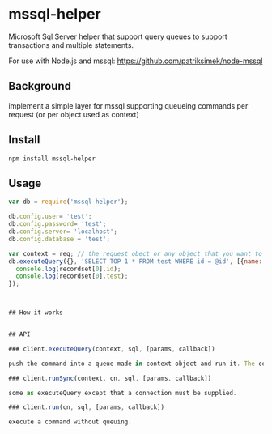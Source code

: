 # mssql-helper

Microsoft Sql Server helper that support query queues to support transactions and multiple statements.

For use with Node.js and mssql: https://github.com/patriksimek/node-mssql

## Background

implement a simple layer for mssql supporting queueing commands per request (or per object used as context)

## Install

`npm install mssql-helper`

## Usage

```javascript
var db = require('mssql-helper');

db.config.user= 'test';
db.config.password= 'test';
db.config.server= 'localhost';
db.config.database = 'test';

var context = req; // the request obect or any object that you want to use to share a connection and syncronice commands. 
db.executeQuery({}, 'SELECT TOP 1 * FROM test WHERE id = @id', [{name: 'id', value : '1'}], function (err, recordset) {
  console.log(recordset[0].id);
  console.log(recordset[0].test);
});



## How it works


## API

### client.executeQuery(context, sql, [params, callback])

push the command into a queue made in context object and run it. The context param can be the request to use a connection (or transaction) per request. If there is no active connection in the context, a connection is created.

### client.runSync(context, cn, sql, [params, callback])

some as executeQuery except that a connection must be supplied.

### client.run(cn, sql, [params, callback])

execute a command without queuing.

